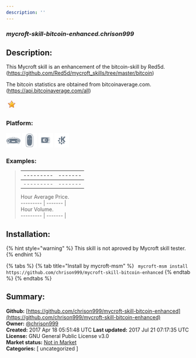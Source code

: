 ```yaml
---
description: ''
---
```


### _mycroft-skill-bitcoin-enhanced.chrison999_  
## Description:  
This Mycroft skill is an enhancement of the bitcoin-skill by Red5d.
(https://github.com/Red5d/mycroft_skills/tree/master/bitcoin)

The bitcoin statistics are obtained from bitcoinaverage.com.
(https://api.bitcoinaverage.com/all)  
  
![](../.gitbook/assets/star.png)  
  
### Platform:  
 ![Mark I](../.gitbook/assets/mark-1-icon.png)  ![Mark II](../.gitbook/assets/mark-2-icon.png)  ![Picroft](../.gitbook/assets/picroft-icon.png)  ![plasmoid](../.gitbook/assets/kde.png)   
### Examples:  
> --------- | ------- |  
> --------- | ------- |  
> --------- | ------- |  
> Hour Average Price.  
> --------- | ------- |  
> Hour Volume.  
> --------- | ------- |  
  
## Installation:  
{% hint style="warning" %}
This skill is not aproved by Mycroft skill tester.
{% endhint %}
    
{% tabs %}
{% tab title="Install by mycroft-msm" %}
``` mycroft-msm install https://github.com/chrison999/mycroft-skill-bitcoin-enhanced```
{% endtab %}
  {% endtabs %}
    
## Summary:  
**Github:** [https://github.com/chrison999/mycroft-skill-bitcoin-enhanced](https://github.com/chrison999/mycroft-skill-bitcoin-enhanced)  
**Owner:** [@chrison999](https://github.com/chrison999)  
**Created:** 2017 Apr 18 05:51:48 UTC  **Last updated:** 2017 Jul 21 07:17:35 UTC  
**License:** GNU General Public License v3.0  
**Market status:** [Not in Market](https://market.mycroft.ai/skill/)  
**Categories:** [ uncategorized ]   
